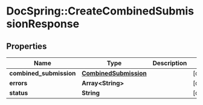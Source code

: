 # DocSpring::CreateCombinedSubmissionResponse

## Properties
Name | Type | Description | Notes
------------ | ------------- | ------------- | -------------
**combined_submission** | [**CombinedSubmission**](CombinedSubmission.md) |  | [optional] 
**errors** | **Array&lt;String&gt;** |  | [optional] 
**status** | **String** |  | [optional] 


